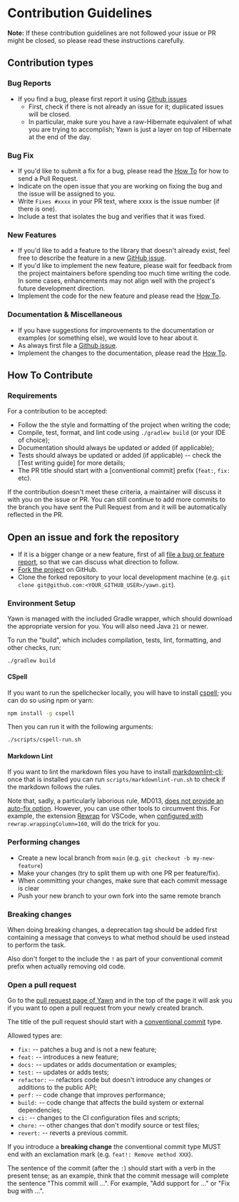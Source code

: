 # Contribution Guidelines

**Note:** If these contribution guidelines are not followed your issue or PR might be closed, so please read these instructions carefully.


## Contribution types


### Bug Reports

- If you find a bug, please first report it using [Github issues](https://github.com/faire/yawn)
    - First, check if there is not already an issue for it; duplicated issues will be closed.
    - In particular, make sure you have a raw-Hibernate equivalent of what you are trying to accomplish; Yawn is just a layer on top of Hibernate at the end of
      the day.


### Bug Fix

- If you'd like to submit a fix for a bug, please read the [How To](#how-to-contribute) for how to send a Pull Request.
- Indicate on the open issue that you are working on fixing the bug and the issue will be assigned to you.
- Write `Fixes #xxxx` in your PR text, where xxxx is the issue number (if there is one).
- Include a test that isolates the bug and verifies that it was fixed.


### New Features

- If you'd like to add a feature to the library that doesn't already exist, feel free to describe the feature in a new
  [GitHub issue](https://github.com/faire/yawn/issues).
- If you'd like to implement the new feature, please wait for feedback from the project maintainers before spending too much time writing the code.
  In some cases, enhancements may not align well with the project's future development direction.
- Implement the code for the new feature and please read the [How To](#how-to-contribute).


### Documentation & Miscellaneous

- If you have suggestions for improvements to the documentation or examples (or something else), we would love to hear about it.
- As always first file a [Github issue](https://github.com/faire/yawn/issues).
- Implement the changes to the documentation, please read the [How To](#how-to-contribute).


## How To Contribute


### Requirements

For a contribution to be accepted:

- Follow the the style and formatting of the project when writing the code;
- Compile, test, format, and lint code using `./gradlew build` (or your IDE of choice);
- Documentation should always be updated or added (if applicable);
- Tests should always be updated or added (if applicable) -- check the [Test writing guide] for more details;
- The PR title should start with a [conventional commit] prefix (`feat:`, `fix:` etc).

If the contribution doesn't meet these criteria, a maintainer will discuss it with you on the issue or PR. You can still continue to add more commits to the
branch you have sent the Pull Request from and it will be automatically reflected in the PR.


## Open an issue and fork the repository

- If it is a bigger change or a new feature, first of all [file a bug or feature report](https://github.com/faire/yawn/issues), so that we can discuss what
  direction to follow.
- [Fork the project](https://docs.github.com/en/get-started/quickstart/contributing-to-projects) on GitHub.
- Clone the forked repository to your local development machine (e.g. `git clone git@github.com:<YOUR_GITHUB_USER>/yawn.git`).


### Environment Setup

Yawn is managed with the included Gradle wrapper, which should download the appropriate version for you. You will also need Java `21` or newer.

To run the "build", which includes compilation, tests, lint, formatting, and other checks, run:


```shell
./gradlew build
```


#### CSpell

If you want to run the spellchecker locally, you will have to install [cspell](https://github.com/streetsidesoftware/cspell/tree/main/packages/cspell); you can
do so using npm or yarn:

```bash
npm install -g cspell
```

Then you can run it with the following arguments:

```bash
./scripts/cspell-run.sh
```


#### Markdown Lint

If you want to lint the markdown files you have to install [markdownlint-cli](https://github.com/igorshubovych/markdownlint-cli); once that is installed you can
run `scripts/markdownlint-run.sh` to check if the markdown follows the rules.

Note that, sadly, a particularly laborious rule, MD013, [does not provide an auto-fix option](https://github.com/DavidAnson/markdownlint/issues/535). However,
you can use other tools to circumvent this. For example, the extension [Rewrap](https://stkb.github.io/Rewrap/) for VSCode, when
[configured with](https://stkb.github.io/Rewrap/configuration/) `rewrap.wrappingColumn=160`, will do the trick for you.


### Performing changes

- Create a new local branch from `main` (e.g. `git checkout -b my-new-feature`)
- Make your changes (try to split them up with one PR per feature/fix).
- When committing your changes, make sure that each commit message is clear
- Push your new branch to your own fork into the same remote branch


### Breaking changes

When doing breaking changes, a deprecation tag should be added first containing a message that conveys to what method should be used instead to perform the
task.

Also don't forget to the include the `!` as part of your conventional commit prefix when actually removing old code.


### Open a pull request

Go to the [pull request page of Yawn](https://github.com/faire/yawn/pulls) and in the top of the page it will ask you if you want to open a pull request from
your newly created branch.

The title of the pull request should start with a [conventional commit](https://www.conventionalcommits.org/en/v1.0.0/) type.

Allowed types are:

- `fix:` -- patches a bug and is not a new feature;
- `feat:` -- introduces a new feature;
- `docs:` -- updates or adds documentation or examples;
- `test:` -- updates or adds tests;
- `refactor:` -- refactors code but doesn't introduce any changes or additions to the public API;
- `perf:` -- code change that improves performance;
- `build:` -- code change that affects the build system or external dependencies;
- `ci:` -- changes to the CI configuration files and scripts;
- `chore:` -- other changes that don't modify source or test files;
- `revert:` -- reverts a previous commit.

If you introduce a **breaking change** the conventional commit type MUST end with an exclamation mark (e.g. `feat!: Remove method XXX`).

The sentence of the commit (after the `:`) should start with a verb in the present tense; as an example, think that the commit message will complete the
sentence "This commit will ...". For example, "Add support for ..." or "Fix bug with ...".
